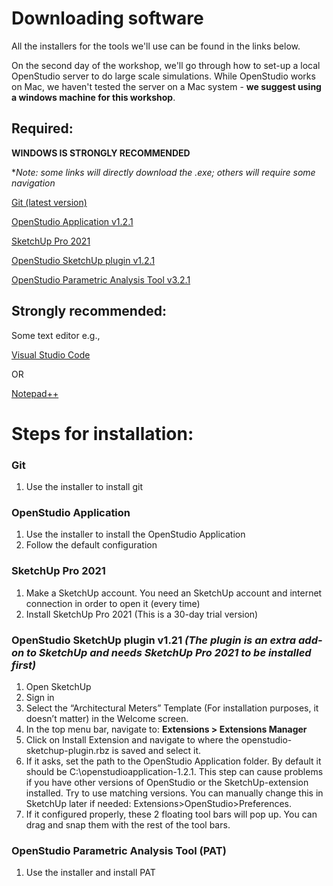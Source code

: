 
# Downloading software
All the installers for the tools we'll use can be found in the links below. 

On the second day of the workshop, we'll go through how to set-up a local OpenStudio server to do large scale simulations. While OpenStudio works on Mac, we haven't tested the server on a Mac system - **we suggest using a windows machine for this workshop**. 

## Required:
**WINDOWS IS STRONGLY RECOMMENDED**

**Note: some links will directly download the .exe; others will require some navigation*

[Git (latest version)](https://git-scm.com/download/win )
  
[OpenStudio Application v1.2.1](https://github.com/openstudiocoalition/OpenStudioApplication/releases/download/v1.2.1/OpenStudioApplication-1.2.1+29888f9a87-Windows.exe)

[SketchUp Pro 2021](https://help.sketchup.com/en/downloading-older-versions )

[OpenStudio SketchUp plugin v1.2.1](https://github.com/openstudiocoalition/openstudio-sketchup-plugin/releases/download/v1.2.1/openstudio-sketchup-plugin.rbz)

[OpenStudio Parametric Analysis Tool v3.2.1](https://github.com/NREL/OpenStudio-PAT/releases/download/v3.2.1/ParametricAnalysisTool-3.2.1-Windows.exe)

## Strongly recommended: 
Some text editor e.g.,

[Visual Studio Code](https://code.visualstudio.com/docs/?dv=win)

OR

[Notepad++](https://notepad-plus-plus.org/downloads/)


# Steps for installation:
### Git
1.	Use the installer to install git

### OpenStudio Application
1.	Use the installer to install the OpenStudio Application
2.	Follow the default configuration

### SketchUp Pro 2021
1.	Make a SketchUp account. You need an SketchUp account and internet connection in order to open it (every time) 
2.	Install SketchUp Pro 2021 (This is a 30-day trial version)

### OpenStudio SketchUp plugin v1.21 *(The plugin is an extra add-on to SketchUp and needs SketchUp Pro 2021 to be installed first)*
1.	Open SketchUp
2.	Sign in
3.	Select the “Architectural Meters” Template (For installation purposes, it doesn’t matter) in the Welcome screen.
4.	In the top menu bar, navigate to: **Extensions > Extensions Manager**
5.	Click on Install Extension and navigate to where the openstudio-sketchup-plugin.rbz is saved and select it.
6.	If it asks, set the path to the OpenStudio Application folder. By default it should be C:\openstudioapplication-1.2.1. This step can cause problems if you have other versions of OpenStudio or the SketchUp-extension installed. Try to use matching versions. You can manually change this in SketchUp later if needed: Extensions>OpenStudio>Preferences.
7.	If it configured properly, these 2 floating tool bars will pop up. You can drag and snap them with the rest of the tool bars.
 
### OpenStudio Parametric Analysis Tool (PAT)
1.	Use the installer and install PAT
